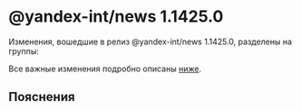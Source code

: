 # @yandex-int/news 1.1425.0

<!-- ЧЕЛОВЕЧЕСКОЕ ВСТУПЛЕНИЕ -->

Изменения, вошедшие в релиз @yandex-int/news 1.1425.0, разделены на группы:

Все важные изменения подробно описаны [ниже](#Пояснения).

## Пояснения

